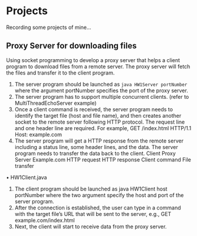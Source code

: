 # Projects
Recording some projects of mine...

## Proxy Server for downloading files
  Using socket programming to develop a proxy server that helps a client program to download files from a remote server. The proxy server will fetch the files and transfer it to the client program.
  
1. The server program should be launched as
```java HW1Server portNumber```
where the argument portNumber specifies the port of the proxy server.
2. The server program has to support multiple concurrent clients.
(refer to MultiThreadEchoServer example)
3. Once a client command is received, the server program needs to
identify the target file (host and file name), and then creates another
socket to the remote server following HTTP protocol. The request
line and one header line are required. For example,
GET /index.html HTTP/1.1
Host: example.com
4. The server program will get a HTTP response from the remote server
including a status line, some header lines, and the data. The server
program needs to transfer the data back to the client.
Client Proxy Server Example.com
HTTP request
HTTP response
Client command
File transfer

• HW1Client.java
1. The client program should be launched as
java HW1Client host portNumber
where the two argument specify the host and port of the server
program.
2. After the connection is established, the user can type in a command
with the target file’s URL that will be sent to the server, e.g.,
GET example.com/index.html
3. Next, the client will start to receive data from the proxy server.
